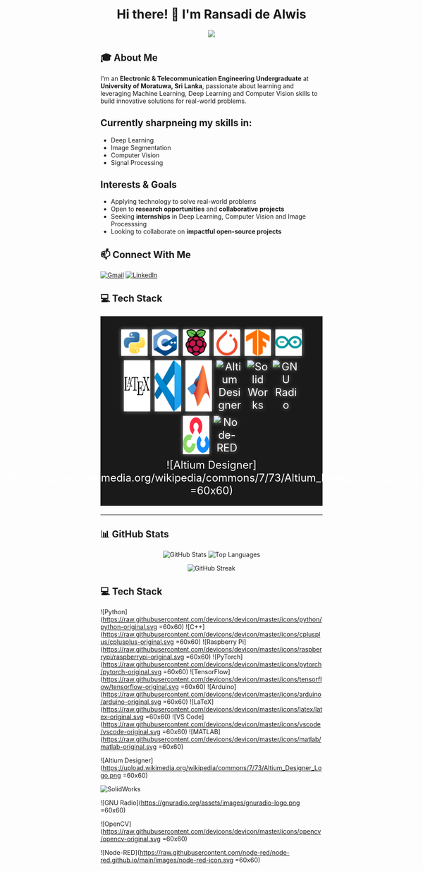 
<h1 align="center">Hi there! 👋 I'm Ransadi de Alwis</h1>


<p align="center">
  
  <img src="https://komarev.com/ghpvc/?username=RansadiDeAlwis&label=Profile+Views&color=blue&style=flat"  /> 
</p>

## 🎓 About Me
I'm an **Electronic & Telecommunication Engineering Undergraduate** at **University of Moratuwa, Sri Lanka**, passionate about learning and leveraging Machine Learning, Deep Learning and Computer Vision skills to build innovative solutions for real-world problems.

## Currently sharpneing my skills in:
-  Deep Learning   
-  Image Segmentation 
-  Computer Vision
- Signal Processing 

## Interests & Goals
- Applying technology to solve real-world problems
- Open to **research opportunities** and **collaborative projects**
- Seeking **internships** in Deep Learning, Computer Vision and Image Processsing
- Looking to collaborate on **impactful open-source projects**

## 📫 Connect With Me
[![Gmail](https://img.shields.io/badge/Gmail-D14836?style=for-the-badge&logo=gmail&logoColor=white)](mailto:rmovinya10@gmail.com)
[![LinkedIn](https://img.shields.io/badge/LinkedIn-0077B5?style=for-the-badge&logo=linkedin&logoColor=white)](www.linkedin.com/in/ransadi-de-alwis-739768278)


## 💻 Tech Stack
<div style="background-color: #1a1a1a; padding: 20px; text-align: center; color: white; font-size: 24px; margin: 20px 0;">

  <div style="display: flex; justify-content: center; gap: 10px; margin-top: 10px; flex-wrap: wrap;">
    <img src="https://raw.githubusercontent.com/devicons/devicon/master/icons/python/python-original.svg" alt="Python" width="60" style="filter: drop-shadow(0 0 5px rgba(255, 255, 255, 0.5));">
    <img src="https://raw.githubusercontent.com/devicons/devicon/master/icons/cplusplus/cplusplus-original.svg" alt="C++" width="60" style="filter: drop-shadow(0 0 5px rgba(255, 255, 255, 0.5));">
    <img src="https://raw.githubusercontent.com/devicons/devicon/master/icons/raspberrypi/raspberrypi-original.svg" alt="Raspberry Pi" width="60" style="filter: drop-shadow(0 0 5px rgba(255, 255, 255, 0.5));">
    <img src="https://raw.githubusercontent.com/devicons/devicon/master/icons/pytorch/pytorch-original.svg" alt="PyTorch" width="60" style="filter: drop-shadow(0 0 5px rgba(255, 255, 255, 0.5));">
    <img src="https://raw.githubusercontent.com/devicons/devicon/master/icons/tensorflow/tensorflow-original.svg" alt="TensorFlow" width="60" style="filter: drop-shadow(0 0 5px rgba(255, 255, 255, 0.5));">
    <img src="https://raw.githubusercontent.com/devicons/devicon/master/icons/arduino/arduino-original.svg" alt="Arduino" width="60" style="filter: drop-shadow(0 0 5px rgba(255, 255, 255, 0.5));">
    <img src="https://raw.githubusercontent.com/devicons/devicon/master/icons/latex/latex-original.svg" alt="LaTeX" width="60" style="filter: drop-shadow(0 0 5px rgba(255, 255, 255, 0.5));">
    <img src="https://raw.githubusercontent.com/devicons/devicon/master/icons/vscode/vscode-original.svg" alt="VS Code" width="60" style="filter: drop-shadow(0 0 5px rgba(255, 255, 255, 0.5));">
    <img src="https://raw.githubusercontent.com/devicons/devicon/master/icons/matlab/matlab-original.svg" alt="MATLAB" width="60" style="filter: drop-shadow(0 0 5px rgba(255, 255, 255, 0.5));">
    <img src="https://upload.wikimedia.org/wikipedia/commons/7/73/Altium_Designer_Logo.png" alt="Altium Designer" width="60" style="filter: drop-shadow(0 0 5px rgba(255, 255, 255, 0.5));">
    <img src="https://img.icons8.com/color/48/solidworks.png" alt="SolidWorks" width="48" style="filter: drop-shadow(0 0 5px rgba(255, 255, 255, 0.5));">
    <img src="https://gnuradio.org/assets/images/gnuradio-logo.png" alt="GNU Radio" width="60" style="filter: drop-shadow(0 0 5px rgba(255, 255, 255, 0.5));">
    <img src="https://raw.githubusercontent.com/devicons/devicon/master/icons/opencv/opencv-original.svg" alt="OpenCV" width="60" style="filter: drop-shadow(0 0 5px rgba(255, 255, 255, 0.5));">
    <img src="https://raw.githubusercontent.com/node-red/node-red.github.io/main/images/node-red-icon.svg" alt="Node-RED" width="60" style="filter: drop-shadow(0 0 5px rgba(255, 255, 255, 0.5));">
    ![Altium Designer](https://upload.wikimedia.org/wikipedia/commons/7/73/Altium_Designer_Logo.png =60x60)

  </div>
</div>


---

## 📊 GitHub Stats
<p align="center">
  <img src="https://github-readme-stats.vercel.app/api?username=RansadiDeAlwis&show_icons=true&theme=radical" alt="GitHub Stats" />
  <img src="https://github-readme-stats.vercel.app/api/top-langs/?username=RansadiDeAlwis&layout=compact&theme=radical" alt="Top Languages" />
</p>

<p align="center">
  <img src="https://github-readme-streak-stats.herokuapp.com/?user=RansadiDeAlwis&theme=radical" alt="GitHub Streak" />
</p>






## 💻 Tech Stack

![Python](https://raw.githubusercontent.com/devicons/devicon/master/icons/python/python-original.svg =60x60)
![C++](https://raw.githubusercontent.com/devicons/devicon/master/icons/cplusplus/cplusplus-original.svg =60x60)
![Raspberry Pi](https://raw.githubusercontent.com/devicons/devicon/master/icons/raspberrypi/raspberrypi-original.svg =60x60)
![PyTorch](https://raw.githubusercontent.com/devicons/devicon/master/icons/pytorch/pytorch-original.svg =60x60)
![TensorFlow](https://raw.githubusercontent.com/devicons/devicon/master/icons/tensorflow/tensorflow-original.svg =60x60)
![Arduino](https://raw.githubusercontent.com/devicons/devicon/master/icons/arduino/arduino-original.svg =60x60)
![LaTeX](https://raw.githubusercontent.com/devicons/devicon/master/icons/latex/latex-original.svg =60x60)
![VS Code](https://raw.githubusercontent.com/devicons/devicon/master/icons/vscode/vscode-original.svg =60x60)
![MATLAB](https://raw.githubusercontent.com/devicons/devicon/master/icons/matlab/matlab-original.svg =60x60)

<!-- Altium Designer -->
![Altium Designer](https://upload.wikimedia.org/wikipedia/commons/7/73/Altium_Designer_Logo.png =60x60)

<!-- SolidWorks -->
![SolidWorks](https://img.icons8.com/color/48/solidworks.png)

<!-- GNU Radio -->
![GNU Radio](https://gnuradio.org/assets/images/gnuradio-logo.png =60x60)

<!-- OpenCV -->
![OpenCV](https://raw.githubusercontent.com/devicons/devicon/master/icons/opencv/opencv-original.svg =60x60)

<!-- Node-RED -->
![Node-RED](https://raw.githubusercontent.com/node-red/node-red.github.io/main/images/node-red-icon.svg =60x60)












